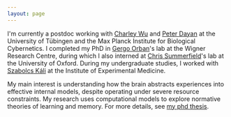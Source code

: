 ```yaml
---
layout: page
---
```




I'm currently a postdoc working with [Charley Wu](https://hmc-lab.com/) and [Peter Dayan](https://www.mpg.de/12309370/biological-cybernetics-dayan) at the University of Tübingen and the Max Planck Institute for Biological Cybernetics. I completed my PhD in [Gergo Orban](https://scholar.google.com/citations?user=1JeMZad2LKcC)'s lab at the Wigner Research Centre, during which I also interned at [Chris Summerfield](https://scholar.google.com/citations?user=ymlcN9AAAAAJ)'s lab at the University of Oxford. During my undergraduate studies, I worked with [Szabolcs Káli](https://scholar.google.com/citations?user=8gykEqQAAAAJ) at the Institute of Experimental Medicine. 

My main interest is understanding how the brain abstracts experiences into effective internal models, despite operating under severe resource constraints. My research uses computational models to explore normative theories of learning and memory. For more details, see [my phd thesis](http://davidnagy.web.elte.hu/preprints/dnagy_thesis_elte.pdf).

